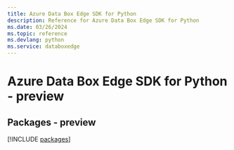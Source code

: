 ```yaml
---
title: Azure Data Box Edge SDK for Python
description: Reference for Azure Data Box Edge SDK for Python
ms.date: 03/26/2024
ms.topic: reference
ms.devlang: python
ms.service: databoxedge
---
```

# Azure Data Box Edge SDK for Python - preview
## Packages - preview
[!INCLUDE [packages](data-box-edge-index.md)]